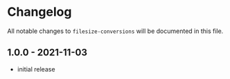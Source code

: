 # Changelog

All notable changes to `filesize-conversions` will be documented in this file.

## 1.0.0 - 2021-11-03

- initial release